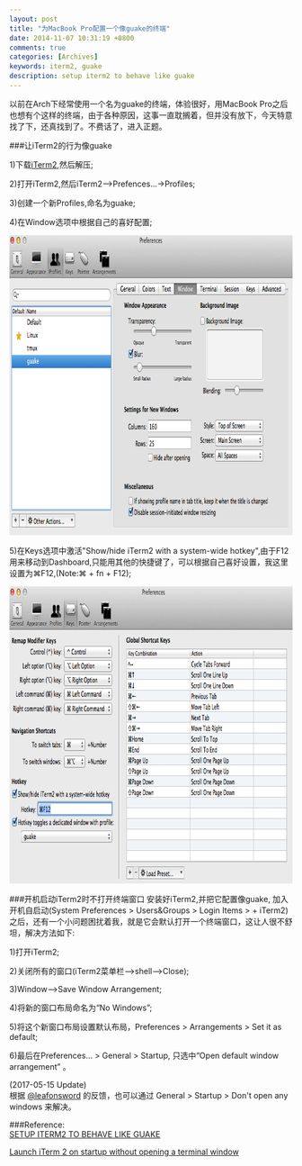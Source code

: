 ```yaml
---
layout: post
title: "为MacBook Pro配置一个像guake的终端"
date: 2014-11-07 10:31:19 +0800
comments: true
categories: [Archives]
keywords: iterm2, guake
description: setup iterm2 to behave like guake
---
```

以前在Arch下经常使用一个名为guake的终端，体验很好，用MacBook Pro之后也想有个这样的终端，由于各种原因，这事一直耽搁着，但并没有放下，今天特意找了下，还真找到了。不费话了，进入正题。

###让iTerm2的行为像guake   

1)下载[iTerm2](http://iterm2.com/),然后解压;    

2)打开iTerm2,然后iTerm2-->Prefences...->Profiles;     

3)创建一个新Profiles,命名为guake;   

4)在Window选项中根据自己的喜好配置;     

<img name="create_new_iterm_profile" src="/images/create_new_iterm_profile.png" width="913" height="533">  

5)在Keys选项中激活"Show/hide iTerm2 with a system-wide hotkey",由于F12用来移动到Dashboard,只能用其他的快捷键了，可以根据自己喜好设置，我这里设置为⌘F12,(Note:⌘ + fn + F12);     

<img name="assign_a_hotkey" src="/images/assign_a_hotkey.png" width="897" height="528">  

<!-- more -->

###开机启动iTerm2时不打开终端窗口
安装好iTerm2,并把它配置像guake, 加入开机自启动(System Preferences > Users&Groups > Login Items > + iTerm2)之后，还有一个小问题困扰着我，就是它会默认打开一个终端窗口，这让人很不舒坦，解决方法如下:     

1)打开iTerm2;    

2)关闭所有的窗口(iTerm2菜单栏-->shell-->Close);   

3)Window-->Save Window Arrangement;   

4)将新的窗口布局命名为“No Windows”;  

5)将这个新窗口布局设置默认布局，Preferences > Arrangements > Set it as default;   

6)最后在Preferences… > General > Startup, 只选中“Open default window arrangement” 。

(2017-05-15 Update)  
根据 [@leafonsword](https://github.com/leafonsword) 的反馈，也可以通过 General > Startup > Don't open any windows 来解决。

###Reference:   
[SETUP ITERM2 TO BEHAVE LIKE GUAKE](http://ivanvillareal.com/osx/setup-iterm2-to-behave-like-guake/)    

[Launch iTerm 2 on startup without opening a terminal window](http://rottmann.net/2013/03/launch-iterm-2-on-startup-without-opening-a-terminal-window/)

